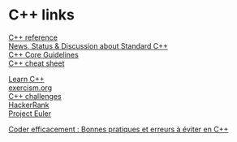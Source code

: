 # C++ links

<a href=https://en.cppreference.com>C++ reference</a>
<br>
<a href=https://isocpp.org>News, Status & Discussion about Standard C++</a>
<br>
<a href=https://github.com/isocpp/CppCoreGuidelines/blob/master/CppCoreGuidelines.md>C++ Core Guidelines</a>
<br>
<a href=https://github.com/mortennobel/cpp-cheatsheet>C++ cheat sheet</a>


<a href=https://www.learncpp.com>Learn C++</a>
<br>
<a href=https://exercism.org/tracks/cpp>exercism.org</a>
<br>
<a href=https://edabit.com/challenges/cpp>C++ challenges</a>
<br>
<a href=https://www.hackerrank.com/domains/cpp>HackerRank</a>
<br>
<a href=https://projecteuler.net/recent>Project Euler</a>
<br>


<a href=https://philippe-dunski.blog4ever.xyz/coder-efficacement-bonnes-pratiques-et-erreurs-a-eviter-en-c>Coder efficacement : Bonnes pratiques et erreurs à éviter en C++</a>
